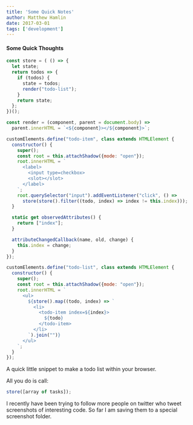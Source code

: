 ```yaml
---
title: 'Some Quick Notes'
author: Matthew Hamlin
date: 2017-03-01
tags: ['development']
---
```


#### Some Quick Thoughts

```Javascript
const store = ( () => {
  let state;
  return todos => {
    if (todos) {
      state = todos;
      render("todo-list");
    }   
    return state;
  };  
})();

const render = (component, parent = document.body) =>
  parent.innerHTML = `<${component}></${component}>`;

customElements.define("todo-item", class extends HTMLElement {
  constructor() {
    super();
    const root = this.attachShadow({mode: "open"});
    root.innerHTML = `
      <label>
        <input type=checkbox>
        <slot></slot>
      </label>
    `;
    root.querySelector("input").addEventListener("click", () =>
      store(store().filter((todo, index) => index != this.index)));
  }

  static get observedAttributes() {
    return ["index"];
  }

  attributeChangedCallback(name, old, change) {
    this.index = change;
  }
});

customElements.define("todo-list", class extends HTMLElement {
  constructor() {
    super();
    const root = this.attachShadow({mode: "open"});
    root.innerHTML = `
      <ul>
        ${store().map((todo, index) => `
          <li>
            <todo-item index=${index}>
              ${todo}
            </todo-item>
          </li>
        `).join("")}
      </ul>
    `;
  }
});

```

A quick little snippet to make a todo list within your browser.

All you do is call:
```Javascript
store([array of tasks]);
```

I recently have been trying to follow more people on twitter who tweet screenshots of interesting code. So far I am saving them to a special 
screenshot folder.